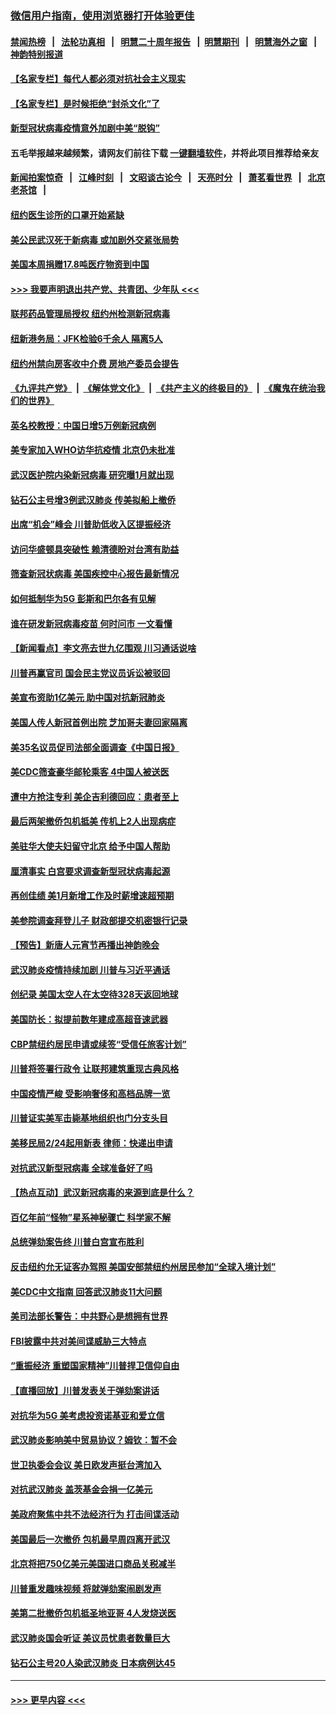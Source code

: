 ### [微信用户指南，使用浏览器打开体验更佳](https://github.com/gfw-breaker/banned-news1/blob/master/indexes/wechat-guide.md?t=0)
#### [禁闻热榜](热点新闻.md?t=0)  &nbsp;&nbsp;|&nbsp;&nbsp; [法轮功真相](https://github.com/gfw-breaker/truth/blob/master/README.md?t=0) &nbsp;&nbsp;|&nbsp;&nbsp; [明慧二十周年报告](https://github.com/gfw-breaker/mh-reports/blob/master/README.md?t=0) &nbsp;&nbsp;|&nbsp;&nbsp;[明慧期刊](https://github.com/gfw-breaker/mh-qikan) &nbsp;&nbsp;|&nbsp;&nbsp; [明慧海外之窗](https://github.com/gfw-breaker/mh-news/blob/master/README.md?t=0) &nbsp;&nbsp;|&nbsp;&nbsp; [神韵特别报道](https://github.com/gfw-breaker/mh-news/blob/master/shenyun.md?t=0)
#### [【名家专栏】每代人都必须对抗社会主义现实](../pages/nsc412/n11831412.md?t=02090733) 
#### [【名家专栏】是时候拒绝“封杀文化”了](../pages/nsc412/n11814093.md?t=02090733) 
#### [新型冠状病毒疫情意外加剧中美“脱钩”](../pages/nsc412/n11854475.md?t=02090733) 
#### 五毛举报越来越频繁，请网友们前往下载 [一键翻墙软件](https://github.com/gfw-breaker/ssr-accounts)，并将此项目推荐给亲友
#### [新闻拍案惊奇](https://github.com/gfw-breaker/banned-news1/blob/master/pages/link4.md) &nbsp;&nbsp;|&nbsp;&nbsp; [江峰时刻](https://github.com/gfw-breaker/banned-news1/blob/master/pages/link4.md) &nbsp;&nbsp;|&nbsp;&nbsp; [文昭谈古论今](https://github.com/gfw-breaker/banned-news1/blob/master/pages/link4.md) &nbsp;&nbsp;|&nbsp;&nbsp; [天亮时分](https://github.com/gfw-breaker/banned-news1/blob/master/pages/link4.md) &nbsp;&nbsp;|&nbsp;&nbsp; [萧茗看世界](https://github.com/gfw-breaker/banned-news1/blob/master/pages/link4.md) &nbsp;&nbsp;|&nbsp;&nbsp; [北京老茶馆](https://github.com/gfw-breaker/banned-news1/blob/master/pages/link4.md) &nbsp;&nbsp;|&nbsp;&nbsp; 
#### [纽约医生诊所的口罩开始紧缺](../pages/nsc412/n11853364.md?t=02090733) 
#### [美公民武汉死于新病毒 或加剧外交紧张局势](../pages/nsc412/n11854331.md?t=02090733) 
#### [美国本周捐赠17.8吨医疗物资到中国](../pages/nsc412/n11854269.md?t=02090733) 
#### [>>> 我要声明退出共产党、共青团、少年队 <<<](https://github.com/begood0513/goodnews/blob/master/quit/letter.md) 
#### [联邦药品管理局授权  纽约州检测新冠病毒](../pages/nsc412/n11853371.md?t=02090733) 
#### [纽新港务局：JFK检验6千余人  隔离5人](../pages/nsc412/n11853366.md?t=02090733) 
#### [纽约州禁向房客收中介费  房地产委员会提告](../pages/nsc412/n11853360.md?t=02090733) 
#### [《九评共产党》](https://github.com/begood0513/9ping.md/blob/master/README.md) &nbsp;|&nbsp; [《解体党文化》](../../../../jtdwh.md/blob/master/README.md)  &nbsp;|&nbsp; [《共产主义的终极目的》](../../../../gczydzjmd.md/blob/master/README.md) &nbsp;|&nbsp; [《魔鬼在统治我们的世界》](../../../../mgztzwmdsj.md/blob/master/README.md) 
#### [英名校教授：中国日增5万例新冠病例](../pages/nsc412/n11854174.md?t=02090733) 
#### [美专家加入WHO访华抗疫情 北京仍未批准](../pages/nsc412/n11854043.md?t=02090733) 
#### [武汉医护院内染新冠病毒 研究曝1月就出现](../pages/nsc412/n11852928.md?t=02090733) 
#### [钻石公主号增3例武汉肺炎 传美拟船上撤侨](../pages/nsc412/n11853240.md?t=02090733) 
#### [出席“机会”峰会 川普助低收入区提振经济](../pages/nsc412/n11853232.md?t=02090733) 
#### [访问华盛顿具突破性 赖清德盼对台湾有助益](../pages/nsc412/n11853129.md?t=02090733) 
#### [筛查新冠状病毒 美国疾控中心报告最新情况](../pages/nsc412/n11853070.md?t=02090733) 
#### [如何抵制华为5G 彭斯和巴尔各有见解](../pages/nsc412/n11852535.md?t=02090733) 
#### [谁在研发新冠病毒疫苗 何时问市 一文看懂](../pages/nsc412/n11852840.md?t=02090733) 
#### [【新闻看点】李文亮去世九亿围观 川习通话说啥](../pages/nsc412/n11852360.md?t=02090733) 
#### [川普再赢官司 国会民主党议员诉讼被驳回](../pages/nsc412/n11852287.md?t=02090733) 
#### [美宣布资助1亿美元 助中国对抗新冠肺炎](../pages/nsc412/n11852531.md?t=02090733) 
#### [美国人传人新冠首例出院 芝加哥夫妻回家隔离](../pages/nsc412/n11852452.md?t=02090733) 
#### [美35名议员促司法部全面调查《中国日报》](../pages/nsc412/n11852435.md?t=02090733) 
#### [美CDC筛查豪华邮轮乘客 4中国人被送医](../pages/nsc412/n11852085.md?t=02090733) 
#### [遭中方抢注专利 美企吉利德回应：患者至上](../pages/nsc412/n11852037.md?t=02090733) 
#### [最后两架撤侨包机抵美 传机上2人出现病症](../pages/nsc412/n11852173.md?t=02090733) 
#### [美驻华大使夫妇留守北京 给予中国人帮助](../pages/nsc412/n11852165.md?t=02090733) 
#### [厘清事实 白宫要求调查新型冠状病毒起源](../pages/nsc412/n11852106.md?t=02090733) 
#### [再创佳绩 美1月新增工作及时薪增速超预期](../pages/nsc412/n11852174.md?t=02090733) 
#### [美参院调查拜登儿子 财政部提交机密银行记录](../pages/nsc412/n11851808.md?t=02090733) 
#### [【预告】新唐人元宵节再播出神韵晚会](../pages/nsc412/n11843192.md?t=02090733) 
#### [武汉肺炎疫情持续加剧 川普与习近平通话](../pages/nsc412/n11851613.md?t=02090733) 
#### [创纪录 美国太空人在太空待328天返回地球](../pages/nsc412/n11851266.md?t=02090733) 
#### [美国防长：拟提前数年建成高超音速武器](../pages/nsc412/n11850959.md?t=02090733) 
#### [CBP禁纽约居民申请或续签“受信任旅客计划”](../pages/nsc412/n11850857.md?t=02090733) 
#### [川普将签署行政令 让联邦建筑重现古典风格](../pages/nsc412/n11850654.md?t=02090733) 
#### [中国疫情严峻 受影响奢侈和高档品牌一览](../pages/nsc412/n11850319.md?t=02090733) 
#### [川普证实美军击毙基地组织也门分支头目](../pages/nsc412/n11850383.md?t=02090733) 
#### [美移民局2/24起用新表 律师：快递出申请](../pages/nsc412/n11848220.md?t=02090733) 
#### [对抗武汉新型冠病毒 全球准备好了吗](../pages/nsc412/n11850142.md?t=02090733) 
#### [【热点互动】武汉新冠病毒的来源到底是什么？](../pages/nsc412/n11849749.md?t=02090733) 
#### [百亿年前“怪物”星系神秘骤亡 科学家不解](../pages/nsc412/n11849863.md?t=02090733) 
#### [总统弹劾案告终 川普白宫宣布胜利](../pages/nsc412/n11849985.md?t=02090733) 
#### [反击纽约允无证客办驾照  美国安部禁纽约州居民参加“全球入境计划”](../pages/nsc412/n11849828.md?t=02090733) 
#### [美CDC中文指南 回答武汉肺炎11大问题](../pages/nsc412/n11849703.md?t=02090733) 
#### [美司法部长警告：中共野心是想拥有世界](../pages/nsc412/n11849769.md?t=02090733) 
#### [FBI披露中共对美间谍威胁三大特点](../pages/nsc412/n11849700.md?t=02090733) 
#### [“重振经济 重塑国家精神”川普捍卫信仰自由](../pages/nsc412/n11849641.md?t=02090733) 
#### [【直播回放】川普发表关于弹劾案讲话](../pages/nsc412/n11849472.md?t=02090733) 
#### [对抗华为5G 美考虑投资诺基亚和爱立信](../pages/nsc412/n11849510.md?t=02090733) 
#### [武汉肺炎影响美中贸易协议？姆钦：暂不会](../pages/nsc412/n11849497.md?t=02090733) 
#### [世卫执委会会议 美日欧发声挺台湾加入](../pages/nsc412/n11849433.md?t=02090733) 
#### [对抗武汉肺炎 盖茨基金会捐一亿美元](../pages/nsc412/n11848953.md?t=02090733) 
#### [美政府聚焦中共不法经济行为 打击间谍活动](../pages/nsc412/n11849322.md?t=02090733) 
#### [美国最后一次撤侨 包机最早周四离开武汉](../pages/nsc412/n11849395.md?t=02090733) 
#### [北京将把750亿美元美国进口商品关税减半](../pages/nsc412/n11848896.md?t=02090733) 
#### [川普重发趣味视频 将就弹劾案闹剧发声](../pages/nsc412/n11848715.md?t=02090733) 
#### [美第二批撤侨包机抵圣地亚哥 4人发烧送医](../pages/nsc412/n11847923.md?t=02090733) 
#### [武汉肺炎国会听证 美议员忧患者数量巨大](../pages/nsc412/n11844851.md?t=02090733) 
#### [钻石公主号20人染武汉肺炎 日本病例达45](../pages/nsc412/n11847823.md?t=02090733) 

----
#### [ >>> 更早内容 <<< ](../indexes/nsc412-earlier.md)
